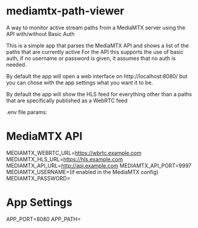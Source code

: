 # mediamtx-path-viewer
A way to monitor active stream paths from a MediaMTX server using the API with/without Basic Auth

This is a simple app that parses the MediaMTX API and shows a list of the paths that are currently active
For the API this supports the use of basic auth, if no username or password is given, it assumes that no auth is needed.

By default the app will open a web interface on http://localhost:8080/
but you can chose with the app settings what you want it to be.

By default the app will show the HLS feed for everything other than a paths that are specifically published as a WebRTC feed

.env file params:

# MediaMTX API
MEDIAMTX_WEBRTC_URL=https://wbrtc.example.com
MEDIAMTX_HLS_URL=https://hls.example.com
MEDIAMTX_API_URL=http://api.example.com
MEDIAMTX_API_PORT=9997
MEDIAMTX_USERNAME=(if enabled in the MediaMTX config)
MEDIAMTX_PASSWORD=

# App Settings
APP_PORT=8080
APP_PATH=